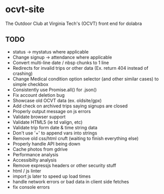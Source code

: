 # ocvt-site

The Outdoor Club at Virginia Tech's (OCVT) front end for dolabra


## TODO

* status -> mystatus where applicable
* Change signup -> attendance where applicable
* Convert multi-line date / nbsp chunks to 1 line
* Redirects for invalid trips or other data (Ex. return 404 instead of crashing)
* Change Medical condition option selector (and other similar cases) to simple checkbox
* Consistently use Promise.all() for .json()
* Fix account deletion bug
* Showcase old OCVT data (ex. oldsite/gpx)
* Add check on archived trips saying signups are closed
* Properly output message on js errors
* Validate browser support
* Validate HTML5 (ie td valign, etc)
* Validate trip form date & time string data
* Don't use '+' to append vars into strings
* Remove old css/html cruft (waiting to finish everything else)
* Properly handle API being down
* Cache photos from gdrive
* Performance analysis
* Accessibilty analysis
* Remove expressjs headers or other security stuff
* html / js linter
* import js later to speed up load times
* handle network errors or bad data in client side fetches
* fix console errors
